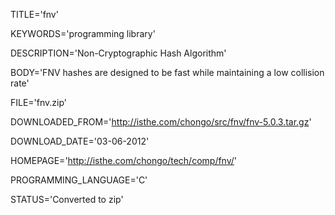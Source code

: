 
TITLE='fnv'

KEYWORDS='programming library'

DESCRIPTION='Non-Cryptographic Hash Algorithm'

BODY='FNV hashes are designed to be fast while maintaining a low collision rate'

FILE='fnv.zip'

DOWNLOADED_FROM='http://isthe.com/chongo/src/fnv/fnv-5.0.3.tar.gz'

DOWNLOAD_DATE='03-06-2012'

HOMEPAGE='http://isthe.com/chongo/tech/comp/fnv/'

PROGRAMMING_LANGUAGE='C'

STATUS='Converted to zip'
